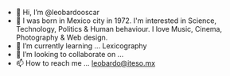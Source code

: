 - 👋 Hi, I’m @leobardooscar
- 👀 I was born in Mexico city in 1972. I'm interested in Science, Technology, Politics & Human behaviour. I love Music, Cinema, Photography & Web design. 
- 🌱 I’m currently learning ... Lexicography
- 💞️ I’m looking to collaborate on ...
- 📫 How to reach me ... leobardo@iteso.mx

<!---
leobardooscar/leobardooscar is a ✨ special ✨ repository because its `README.md` (this file) appears on your GitHub profile.
You can click the Preview link to take a look at your changes.
--->
